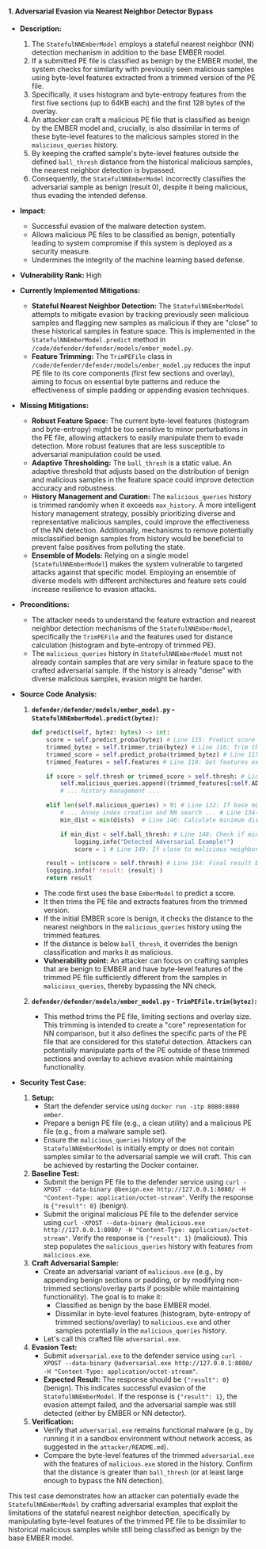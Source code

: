 #### 1. Adversarial Evasion via Nearest Neighbor Detector Bypass

- **Description:**
    1. The `StatefulNNEmberModel` employs a stateful nearest neighbor (NN) detection mechanism in addition to the base EMBER model.
    2. If a submitted PE file is classified as benign by the EMBER model, the system checks for similarity with previously seen malicious samples using byte-level features extracted from a trimmed version of the PE file.
    3. Specifically, it uses histogram and byte-entropy features from the first five sections (up to 64KB each) and the first 128 bytes of the overlay.
    4. An attacker can craft a malicious PE file that is classified as benign by the EMBER model and, crucially, is also dissimilar in terms of these byte-level features to the malicious samples stored in the `malicious_queries` history.
    5. By keeping the crafted sample's byte-level features outside the defined `ball_thresh` distance from the historical malicious samples, the nearest neighbor detection is bypassed.
    6. Consequently, the `StatefulNNEmberModel` incorrectly classifies the adversarial sample as benign (result 0), despite it being malicious, thus evading the intended defense.

- **Impact:**
    - Successful evasion of the malware detection system.
    - Allows malicious PE files to be classified as benign, potentially leading to system compromise if this system is deployed as a security measure.
    - Undermines the integrity of the machine learning based defense.

- **Vulnerability Rank:** High

- **Currently Implemented Mitigations:**
    - **Stateful Nearest Neighbor Detection:** The `StatefulNNEmberModel` attempts to mitigate evasion by tracking previously seen malicious samples and flagging new samples as malicious if they are "close" to these historical samples in feature space. This is implemented in the `StatefulNNEmberModel.predict` method in `/code/defender/defender/models/ember_model.py`.
    - **Feature Trimming:** The `TrimPEFile` class in `/code/defender/defender/models/ember_model.py` reduces the input PE file to its core components (first few sections and overlay), aiming to focus on essential byte patterns and reduce the effectiveness of simple padding or appending evasion techniques.

- **Missing Mitigations:**
    - **Robust Feature Space:** The current byte-level features (histogram and byte-entropy) might be too sensitive to minor perturbations in the PE file, allowing attackers to easily manipulate them to evade detection. More robust features that are less susceptible to adversarial manipulation could be used.
    - **Adaptive Thresholding:** The `ball_thresh` is a static value. An adaptive threshold that adjusts based on the distribution of benign and malicious samples in the feature space could improve detection accuracy and robustness.
    - **History Management and Curation:** The `malicious_queries` history is trimmed randomly when it exceeds `max_history`. A more intelligent history management strategy, possibly prioritizing diverse and representative malicious samples, could improve the effectiveness of the NN detection. Additionally, mechanisms to remove potentially misclassified benign samples from history would be beneficial to prevent false positives from polluting the state.
    - **Ensemble of Models:** Relying on a single model (`StatefulNNEmberModel`) makes the system vulnerable to targeted attacks against that specific model. Employing an ensemble of diverse models with different architectures and feature sets could increase resilience to evasion attacks.

- **Preconditions:**
    - The attacker needs to understand the feature extraction and nearest neighbor detection mechanisms of the `StatefulNNEmberModel`, specifically the `TrimPEFile` and the features used for distance calculation (histogram and byte-entropy of trimmed PE).
    - The `malicious_queries` history in `StatefulNNEmberModel` must not already contain samples that are very similar in feature space to the crafted adversarial sample. If the history is already "dense" with diverse malicious samples, evasion might be harder.

- **Source Code Analysis:**
    1. **`defender/defender/models/ember_model.py` - `StatefulNNEmberModel.predict(bytez)`:**
        ```python
        def predict(self, bytez: bytes) -> int:
            score = self.predict_proba(bytez) # Line 115: Predict score using base EmberModel
            trimmed_bytez = self.trimmer.trim(bytez) # Line 116: Trim the PE file using TrimPEFile
            trimmed_score = self.predict_proba(trimmed_bytez) # Line 117: Predict score of trimmed PE file (redundant?)
            trimmed_features = self.features # Line 118: Get features extracted by EmberModel for trimmed PE

            if score > self.thresh or trimmed_score > self.thresh: # Line 124: If either score is malicious (above threshold)
                self.malicious_queries.append((trimmed_features[:self.ADV_INDEX_SIZE], score)) # Line 125: Add trimmed features to malicious history
                # ... history management ...

            elif len(self.malicious_queries) > 0: # Line 132: If base model is benign and history is not empty
                # ... Annoy index creation and NN search ... # Line 134-144: Build Annoy index and find nearest neighbors
                min_dist = min(dists)  # Line 146: Calculate minimum distance to nearest neighbors

                if min_dist < self.ball_thresh: # Line 148: Check if minimum distance is below threshold
                    logging.info("Detected Adversarial Example!")
                    score = 1 # Line 149: If close to malicious neighbor, classify as malicious

            result = int(score > self.thresh) # Line 154: Final result based on score (could be modified by NN detection)
            logging.info(f'result: {result}')
            return result
        ```
        - The code first uses the base `EmberModel` to predict a score.
        - It then trims the PE file and extracts features from the trimmed version.
        - If the initial EMBER score is benign, it checks the distance to the nearest neighbors in the `malicious_queries` history using the trimmed features.
        - If the distance is below `ball_thresh`, it overrides the benign classification and marks it as malicious.
        - **Vulnerability point:** An attacker can focus on crafting samples that are benign to EMBER and have byte-level features of the trimmed PE file sufficiently different from the samples in `malicious_queries`, thereby bypassing the NN check.

    2. **`defender/defender/models/ember_model.py` - `TrimPEFile.trim(bytez)`:**
        - This method trims the PE file, limiting sections and overlay size. This trimming is intended to create a "core" representation for NN comparison, but it also defines the specific parts of the PE file that are considered for this stateful detection. Attackers can potentially manipulate parts of the PE outside of these trimmed sections and overlay to achieve evasion while maintaining functionality.

- **Security Test Case:**
    1. **Setup:**
        - Start the defender service using `docker run -itp 8080:8080 ember`.
        - Prepare a benign PE file (e.g., a clean utility) and a malicious PE file (e.g., from a malware sample set).
        - Ensure the `malicious_queries` history of the `StatefulNNEmberModel` is initially empty or does not contain samples similar to the adversarial sample we will craft. This can be achieved by restarting the Docker container.
    2. **Baseline Test:**
        - Submit the benign PE file to the defender service using `curl -XPOST --data-binary @benign.exe http://127.0.0.1:8080/ -H "Content-Type: application/octet-stream"`. Verify the response is `{"result": 0}` (benign).
        - Submit the original malicious PE file to the defender service using `curl -XPOST --data-binary @malicious.exe http://127.0.0.1:8080/ -H "Content-Type: application/octet-stream"`. Verify the response is `{"result": 1}` (malicious). This step populates the `malicious_queries` history with features from `malicious.exe`.
    3. **Craft Adversarial Sample:**
        - Create an adversarial variant of `malicious.exe` (e.g., by appending benign sections or padding, or by modifying non-trimmed sections/overlay parts if possible while maintaining functionality). The goal is to make it:
            - Classified as benign by the base EMBER model.
            - Dissimilar in byte-level features (histogram, byte-entropy of trimmed sections/overlay) to `malicious.exe` and other samples potentially in the `malicious_queries` history.
        - Let's call this crafted file `adversarial.exe`.
    4. **Evasion Test:**
        - Submit `adversarial.exe` to the defender service using `curl -XPOST --data-binary @adversarial.exe http://127.0.0.1:8080/ -H "Content-Type: application/octet-stream"`.
        - **Expected Result:** The response should be `{"result": 0}` (benign). This indicates successful evasion of the `StatefulNNEmberModel`. If the response is `{"result": 1}`, the evasion attempt failed, and the adversarial sample was still detected (either by EMBER or NN detector).
    5. **Verification:**
        - Verify that `adversarial.exe` remains functional malware (e.g., by running it in a sandbox environment without network access, as suggested in the `attacker/README.md`).
        - Compare the byte-level features of the trimmed `adversarial.exe` with the features of `malicious.exe` stored in the history. Confirm that the distance is greater than `ball_thresh` (or at least large enough to bypass the NN detection).

This test case demonstrates how an attacker can potentially evade the `StatefulNNEmberModel` by crafting adversarial examples that exploit the limitations of the stateful nearest neighbor detection, specifically by manipulating byte-level features of the trimmed PE file to be dissimilar to historical malicious samples while still being classified as benign by the base EMBER model.